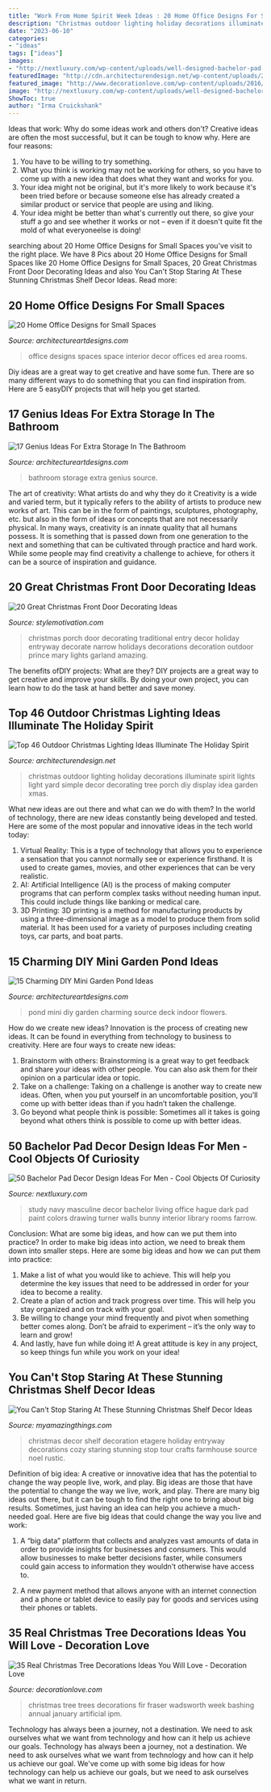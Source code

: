 ```yaml
---
title: "Work From Home Spirit Week Ideas : 20 Home Office Designs For Small Spaces"
description: "Christmas outdoor lighting holiday decorations illuminate spirit lights light yard simple decor decorating tree porch diy display idea garden xmas"
date: "2023-06-10"
categories:
- "ideas"
tags: ["ideas"]
images:
- "http://nextluxury.com/wp-content/uploads/well-designed-bachelor-pad-decor-ideas.jpg"
featuredImage: "http://cdn.architecturendesign.net/wp-content/uploads/2014/11/Outdoor-Christmas-Lighting-Decorations-14.jpg"
featured_image: "http://www.decorationlove.com/wp-content/uploads/2016/10/Real-Christmas-Trees-Fine-Ideas.jpg"
image: "http://nextluxury.com/wp-content/uploads/well-designed-bachelor-pad-decor-ideas.jpg"
ShowToc: true
author: "Irma Cruickshank"
---
```



Ideas that work: Why do some ideas work and others don't?
Creative ideas are often the most successful, but it can be tough to know why. Here are four reasons:
1. You have to be willing to try something.
2. What you think is working may not be working for others, so you have to come up with a new idea that does what they want and works for you.
3. Your idea might not be original, but it's more likely to work because it's been tried before or because someone else has already created a similar product or service that people are using and liking.
4. Your idea might be better than what's currently out there, so give your stuff a go and see whether it works or not – even if it doesn't quite fit the mold of what everyoneelse is doing!

	

		
searching about 20 Home Office Designs for Small Spaces you've visit to the right place. We have 8 Pics about 20 Home Office Designs for Small Spaces like 20 Home Office Designs for Small Spaces, 20 Great Christmas Front Door Decorating Ideas and also You Can&#039;t Stop Staring At These Stunning Christmas Shelf Decor Ideas. Read more:
		
    
## 20 Home Office Designs For Small Spaces

<img loading=lazy src="http://www.architectureartdesigns.com/wp-content/uploads/2013/02/Smart-Home-Office-Designs-for-Small-Spaces_11.jpg" onerror="this.onerror=null;this.src='https://tse3.mm.bing.net/th?id=OIP.u88JHFV0YViuSpXlUAdXxwHaJ-&amp;pid=15.1';" alt="20 Home Office Designs for Small Spaces">

_Source: architectureartdesigns.com_

>office designs spaces space interior decor offices ed area rooms. 

	

Diy ideas are a great way to get creative and have some fun. There are so many different ways to do something that you can find inspiration from. Here are 5 easyDIY projects that will help you get started.

    
## 17 Genius Ideas For Extra Storage In The Bathroom

<img loading=lazy src="http://www.architectureartdesigns.com/wp-content/uploads/2015/09/419.jpg" onerror="this.onerror=null;this.src='https://tse1.mm.bing.net/th?id=OIP.vqyatHacPgkjq2jM14o7FgHaLS&amp;pid=15.1';" alt="17 Genius Ideas For Extra Storage In The Bathroom">

_Source: architectureartdesigns.com_

>bathroom storage extra genius source. 

	

The art of creativity: What artists do and why they do it
Creativity is a wide and varied term, but it typically refers to the ability of artists to produce new works of art. This can be in the form of paintings, sculptures, photography, etc. but also in the form of ideas or concepts that are not necessarily physical. In many ways, creativity is an innate quality that all humans possess. It is something that is passed down from one generation to the next and something that can be cultivated through practice and hard work. While some people may find creativity a challenge to achieve, for others it can be a source of inspiration and guidance.

    
## 20 Great Christmas Front Door Decorating Ideas

<img loading=lazy src="https://www.stylemotivation.com/wp-content/uploads/2013/11/22-Great-Christmas-Front-Door-Decorating-Ideas-17.jpg" onerror="this.onerror=null;this.src='https://tse2.mm.bing.net/th?id=OIP.SQLQw40LMJ5WGlnO_oDhZAAAAA&amp;pid=15.1';" alt="20 Great Christmas Front Door Decorating Ideas">

_Source: stylemotivation.com_

>christmas porch door decorating traditional entry decor holiday entryway decorate narrow holidays decorations decoration outdoor prince mary lights garland amazing. 

	

The benefits ofDIY projects: What are they?
DIY projects are a great way to get creative and improve your skills. By doing your own project, you can learn how to do the task at hand better and save money.

    
## Top 46 Outdoor Christmas Lighting Ideas Illuminate The Holiday Spirit

<img loading=lazy src="http://cdn.architecturendesign.net/wp-content/uploads/2014/11/Outdoor-Christmas-Lighting-Decorations-14.jpg" onerror="this.onerror=null;this.src='https://tse2.mm.bing.net/th?id=OIP.m8LJ5xbYm6QUYCBUj9v2qwHaLG&amp;pid=15.1';" alt="Top 46 Outdoor Christmas Lighting Ideas Illuminate The Holiday Spirit">

_Source: architecturendesign.net_

>christmas outdoor lighting holiday decorations illuminate spirit lights light yard simple decor decorating tree porch diy display idea garden xmas. 

	

What new ideas are out there and what can we do with them?
In the world of technology, there are new ideas constantly being developed and tested. Here are some of the most popular and innovative ideas in the tech world today: 
1. Virtual Reality: This is a type of technology that allows you to experience a sensation that you cannot normally see or experience firsthand. It is used to create games, movies, and other experiences that can be very realistic. 
2. AI: Artificial Intelligence (AI) is the process of making computer programs that can perform complex tasks without needing human input. This could include things like banking or medical care. 
3. 3D Printing: 3D printing is a method for manufacturing products by using a three-dimensional image as a model to produce them from solid material. It has been used for a variety of purposes including creating toys, car parts, and boat parts.

    
## 15 Charming DIY Mini Garden Pond Ideas

<img loading=lazy src="http://www.architectureartdesigns.com/wp-content/uploads/2015/06/1052.jpg" onerror="this.onerror=null;this.src='https://tse2.mm.bing.net/th?id=OIP.wl68HKqlve-3AiP8m4DgiwHaJ4&amp;pid=15.1';" alt="15 Charming DIY Mini Garden Pond Ideas">

_Source: architectureartdesigns.com_

>pond mini diy garden charming source deck indoor flowers. 

	

How do we create new ideas?
Innovation is the process of creating new ideas. It can be found in everything from technology to business to creativity. Here are four ways to create new ideas:

1. Brainstorm with others: Brainstorming is a great way to get feedback and share your ideas with other people. You can also ask them for their opinion on a particular idea or topic.
2. Take on a challenge: Taking on a challenge is another way to create new ideas. Often, when you put yourself in an uncomfortable position, you’ll come up with better ideas than if you hadn’t taken the challenge.
3. Go beyond what people think is possible: Sometimes all it takes is going beyond what others think is possible to come up with better ideas.

    
## 50 Bachelor Pad Decor Design Ideas For Men - Cool Objects Of Curiosity

<img loading=lazy src="http://nextluxury.com/wp-content/uploads/well-designed-bachelor-pad-decor-ideas.jpg" onerror="this.onerror=null;this.src='https://tse4.mm.bing.net/th?id=OIP.B0063b_OZ5Iv1Nv02vYGnAAAAA&amp;pid=15.1';" alt="50 Bachelor Pad Decor Design Ideas For Men - Cool Objects Of Curiosity">

_Source: nextluxury.com_

>study navy masculine decor bachelor living office hague dark pad paint colors drawing turner walls bunny interior library rooms farrow. 

	

Conclusion: What are some big ideas, and how can we put them into practice?
In order to make big ideas into action, we need to break them down into smaller steps. Here are some big ideas and how we can put them into practice:
1. Make a list of what you would like to achieve. This will help you determine the key issues that need to be addressed in order for your idea to become a reality.
2. Create a plan of action and track progress over time. This will help you stay organized and on track with your goal.
3. Be willing to change your mind frequently and pivot when something better comes along. Don’t be afraid to experiment – it’s the only way to learn and grow!
4. And lastly, have fun while doing it! A great attitude is key in any project, so keep things fun while you work on your idea!

    
## You Can&#039;t Stop Staring At These Stunning Christmas Shelf Decor Ideas

<img loading=lazy src="http://myamazingthings.com/wp-content/uploads/2017/12/christmas-shelf-decor-4-.jpg" onerror="this.onerror=null;this.src='https://tse3.mm.bing.net/th?id=OIP._CG7Wx0Id1D7v5Zf-oFhzgHaOn&amp;pid=15.1';" alt="You Can&#039;t Stop Staring At These Stunning Christmas Shelf Decor Ideas">

_Source: myamazingthings.com_

>christmas decor shelf decoration etagere holiday entryway decorations cozy staring stunning stop tour crafts farmhouse source noel rustic. 

	

Definition of big idea: A creative or innovative idea that has the potential to change the way people live, work, and play.
Big ideas are those that have the potential to change the way we live, work, and play. There are many big ideas out there, but it can be tough to find the right one to bring about big results. Sometimes, just having an idea can help you achieve a much-needed goal. Here are five big ideas that could change the way you live and work: 
1. A “big data” platform that collects and analyzes vast amounts of data in order to provide insights for businesses and consumers. This would allow businesses to make better decisions faster, while consumers could gain access to information they wouldn’t otherwise have access to.

2. A new payment method that allows anyone with an internet connection and a phone or tablet device to easily pay for goods and services using their phones or tablets.

    
## 35 Real Christmas Tree Decorations Ideas You Will Love - Decoration Love

<img loading=lazy src="http://www.decorationlove.com/wp-content/uploads/2016/10/Real-Christmas-Trees-Fine-Ideas.jpg" onerror="this.onerror=null;this.src='https://tse1.mm.bing.net/th?id=OIP.hna_hQRJIvl2dwLQxhk9PgHaJ4&amp;pid=15.1';" alt="35 Real Christmas Tree Decorations Ideas You Will Love - Decoration Love">

_Source: decorationlove.com_

>christmas tree trees decorations fir fraser wadsworth week bashing annual january artificial ipm. 

	

Technology has always been a journey, not a destination. We need to ask ourselves what we want from technology and how can it help us achieve our goals.
Technology has always been a journey, not a destination. We need to ask ourselves what we want from technology and how can it help us achieve our goal. We've come up with some big ideas for how technology can help us achieve our goals, but we need to ask ourselves what we want in return.

